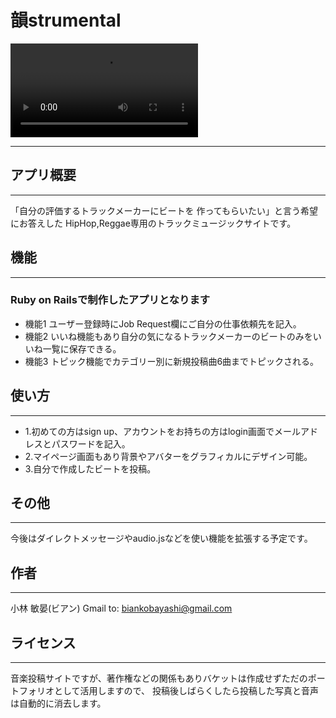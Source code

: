 # 韻strumental

![Alt Text](8ec189aeb5aea4bb9a26c4361820727e.mp4)
___________
## アプリ概要
___________
「自分の評価するトラックメーカーにビートを
作ってもらいたい」と言う希望にお答えした
HipHop,Reggae専用のトラックミュージックサイトです。

## 機能
___________
### Ruby on Railsで制作したアプリとなります
- 機能1 ユーザー登録時にJob Request欄にご自分の仕事依頼先を記入。
- 機能2 いいね機能もあり自分の気になるトラックメーカーのビートのみをいいね一覧に保存できる。
- 機能3 トピック機能でカテゴリー別に新規投稿曲6曲までトピックされる。

## 使い方
___________
- 1.初めての方はsign up、アカウントをお持ちの方はlogin画面でメールアドレスとパスワードを記入。
- 2.マイページ画面もあり背景やアバターをグラフィカルにデザイン可能。
- 3.自分で作成したビートを投稿。

## その他
___________
今後はダイレクトメッセージやaudio.jsなどを使い機能を拡張する予定です。

## 作者
___________
小林 敏晏(ビアン)
Gmail to: biankobayashi@gmail.com

## ライセンス
___________
音楽投稿サイトですが、著作権などの関係もありバケットは作成せずただのポートフォリオとして活用しますので、
投稿後しばらくしたら投稿した写真と音声は自動的に消去します。
